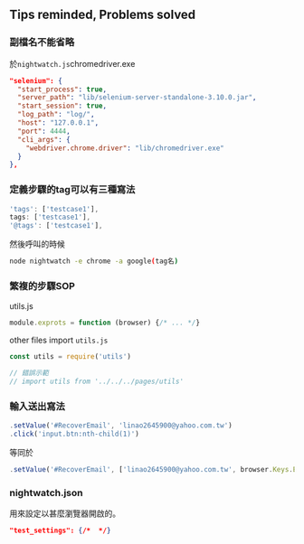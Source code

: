 
## Tips reminded, Problems solved

### 副檔名不能省略

於`nightwatch.js`chromedriver.exe

```json
"selenium": {
  "start_process": true,
  "server_path": "lib/selenium-server-standalone-3.10.0.jar",
  "start_session": true,
  "log_path": "log/",
  "host": "127.0.0.1",
  "port": 4444,
  "cli_args": {
    "webdriver.chrome.driver": "lib/chromedriver.exe"
  }
},
```

### 定義步驟的tag可以有三種寫法
```js
'tags': ['testcase1'],
tags: ['testcase1'],
'@tags': ['testcase1'],
```

然後呼叫的時候

```bash
node nightwatch -e chrome -a google(tag名)
```

### 繁複的步驟SOP

utils.js

```js
module.exprots = function (browser) {/* ... */}

```

other files import `utils.js`

```js
const utils = require('utils')

// 錯誤示範
// import utils from '../../../pages/utils'

```

### 輸入送出寫法
```js
.setValue('#RecoverEmail', 'linao2645900@yahoo.com.tw')
.click('input.btn:nth-child(1)')
```
等同於
```js
.setValue('#RecoverEmail', ['linao2645900@yahoo.com.tw', browser.Keys.ENTER])
```


### nightwatch.json

用來設定以甚麼瀏覽器開啟的。
```json
"test_settings": {/*  */}
```